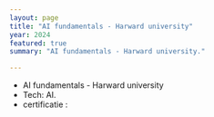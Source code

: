 ```yaml
---
layout: page
title: "AI fundamentals - Harward university"
year: 2024
featured: true
summary: "AI fundamentals - Harward university."

---
```


- AI fundamentals - Harward university  
- Tech: AI.  
- certificatie :
